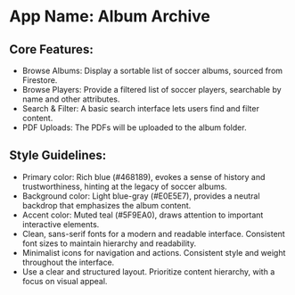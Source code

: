 # **App Name**: Album Archive

## Core Features:

- Browse Albums: Display a sortable list of soccer albums, sourced from Firestore.
- Browse Players: Provide a filtered list of soccer players, searchable by name and other attributes.
- Search & Filter: A basic search interface lets users find and filter content.
- PDF Uploads: The PDFs will be uploaded to the album folder.

## Style Guidelines:

- Primary color: Rich blue (#468189), evokes a sense of history and trustworthiness, hinting at the legacy of soccer albums.
- Background color: Light blue-gray (#E0E5E7), provides a neutral backdrop that emphasizes the album content.
- Accent color: Muted teal (#5F9EA0), draws attention to important interactive elements.
- Clean, sans-serif fonts for a modern and readable interface. Consistent font sizes to maintain hierarchy and readability.
- Minimalist icons for navigation and actions. Consistent style and weight throughout the interface.
- Use a clear and structured layout. Prioritize content hierarchy, with a focus on visual appeal.